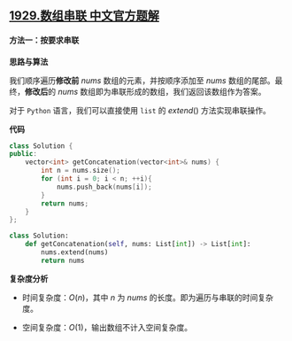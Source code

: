 ## [1929.数组串联 中文官方题解](https://leetcode.cn/problems/concatenation-of-array/solutions/100000/shu-zu-chuan-lian-by-leetcode-solution-wejh)

#### 方法一：按要求串联

**思路与算法**

我们顺序遍历**修改前** $\textit{nums}$ 数组的元素，并按顺序添加至 $\textit{nums}$ 数组的尾部。最终，**修改后**的 $\textit{nums}$ 数组即为串联形成的数组，我们返回该数组作为答案。

对于 $\texttt{Python}$ 语言，我们可以直接使用 $\texttt{list}$ 的 $\textit{extend}()$ 方法实现串联操作。

**代码**

```C++ [sol1-C++]
class Solution {
public:
    vector<int> getConcatenation(vector<int>& nums) {
        int n = nums.size();
        for (int i = 0; i < n; ++i){
            nums.push_back(nums[i]);
        }
        return nums;
    }
};
```

```Python [sol1-Python3]
class Solution:
    def getConcatenation(self, nums: List[int]) -> List[int]:
        nums.extend(nums)
        return nums
```

**复杂度分析**

- 时间复杂度：$O(n)$，其中 $n$ 为 $\textit{nums}$ 的长度。即为遍历与串联的时间复杂度。

- 空间复杂度：$O(1)$，输出数组不计入空间复杂度。